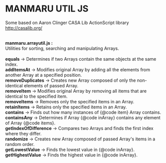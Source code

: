 MANMARU UTIL JS
===============

Some based on Aaron Clinger CASA Lib ActionScript library<br>
http://casalib.org/<br><br>

<b>manmaru.arrayutil.js :</b> <br>
Utilities for sorting, searching and manipulating Arrays.<br><br>
<b>equals</b> -> Determines if two Arrays contain the same objects at the same index.<br>
<b>addItemsAt</b> -> Modifies original Array by adding all the elements from another Array at a specified position.<br>
<b>removeDuplicates</b> -> Creates new Array composed of only the non-identical elements of passed Array.<br>
<b>removeItem</b> -> Modifies original Array by removing all items that are identical to the specified item.<br>
<b>removeItems</b> -> Removes only the specified items in an Array.<br>
<b>retainItems</b> -> Retains only the specified items in an Array.<br>
<b>contains</b> -> Finds out how many instances of {@code item} Array contains.<br>
<b>containsAny</b> -> Determines if Array {@code inArray} contains any element of Array {@code items}.<br>
<b>getIndexOfDifference</b> -> Compares two Arrays and finds the first index where they differ.<br>
<b>randomize</b> -> Creates new Array composed of passed Array's items in a random order.<br>
<b>getLowestValue</b> -> Finds the lowest value in {@code inArray}.<br>
<b>getHighestValue</b> -> Finds the highest value in {@code inArray}.
